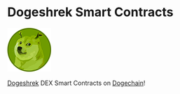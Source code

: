 # Dogeshrek Smart Contracts

![alt text](https://github.com/PooDoge/dogeshrek-tokenlist/blob/main/tokens/dogeShrek.png?raw=true "Dogeshrek, Baby!")

[Dogeshrek](https://dogeshrek.com) DEX Smart Contracts on [Dogechain](https://dogechain.dog)!
